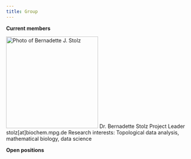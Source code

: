 ```yaml
---
title: Group
---
```


**Current members**

<img src="/images/group_fotos/Stolz_lowRes.jpg" alt="Photo of Bernadette J. Stolz" width="250" />  
Dr. Bernadette Stolz  
Project Leader  
stolz[at]biochem.mpg.de  
Research interests: Topological data analysis, mathematical biology, data science  


**Open positions**

